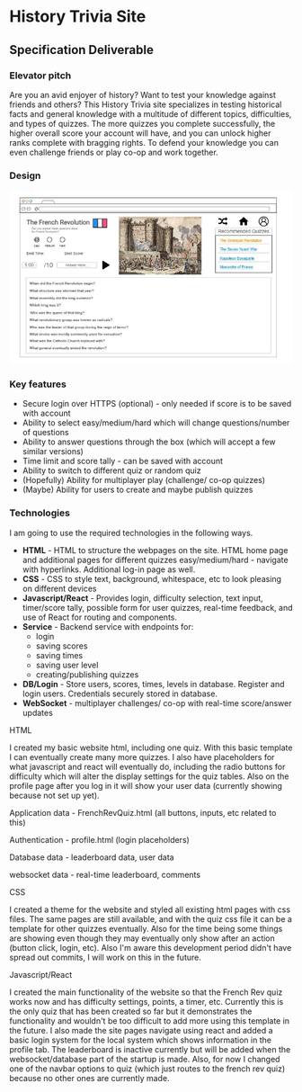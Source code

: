 
# History Trivia Site

## Specification Deliverable

### Elevator pitch

Are you an avid enjoyer of history? Want to test your knowledge against friends and others? This History Trivia site specializes in testing historical facts and general knowledge with a multitude of different topics, difficulties, and types of quizzes. The more quizzes you complete successfully, the higher overall score your account will have, and you can unlock higher ranks complete with bragging rights. To defend your knowledge you can even challenge friends or play co-op and work together.

### Design

![French Revolution History Quiz Page Design](webmock.JPG)

### Key features

- Secure login over HTTPS (optional) - only needed if score is to be saved with account
- Ability to select easy/medium/hard which will change questions/number of questions
- Ability to answer questions through the box (which will accept a few similar versions)
- Time limit and score tally - can be saved with account
- Ability to switch to different quiz or random quiz
- (Hopefully) Ability for multiplayer play (challenge/ co-op quizzes)
- (Maybe) Ability for users to create and maybe publish quizzes

### Technologies

I am going to use the required technologies in the following ways.

- **HTML** - HTML to structure the webpages on the site. HTML home page and additional pages for different quizzes easy/medium/hard - navigate with hyperlinks. Additional log-in page as well.
- **CSS** - CSS to style text, background, whitespace, etc to look pleasing on different devices
- **Javascript/React** - Provides login, difficulty selection, text input, timer/score tally, possible form for user quizzes, real-time feedback, and use of React for routing and components.
- **Service** - Backend service with endpoints for:
  - login
  - saving scores
  - saving times
  - saving user level
  - creating/publishing quizzes
- **DB/Login** - Store users, scores, times, levels in database. Register and login users. Credentials securely stored in database.
- **WebSocket** - multiplayer challenges/ co-op with real-time score/answer updates

HTML

I created my basic website html, including one quiz. With this basic template I can eventually create many more quizzes. I also have placeholders for what javascript and react will eventually do, including the radio buttons for difficulty which will alter the display settings for the quiz tables. Also on the profile page after you log in it will show your user data (currently showing because not set up yet).

Application data - FrenchRevQuiz.html (all buttons, inputs, etc related to this) 

Authentication - profile.html (login placeholders) 

Database data - leaderboard data, user data 

websocket data - real-time leaderboard, comments

CSS

I created a theme for the website and styled all existing html pages with css files. The same pages are still available, and with the quiz css file it can be a template for other quizzes eventually. Also for the time being some things are showing even though they may eventually only show after an action (button click, login, etc). Also I'm aware this development period didn't have spread out commits, I will work on this in the future.

Javascript/React

I created the main functionality of the website so that the French Rev quiz works now and has difficulty settings, points, a timer, etc. Currently this is the only quiz that has been created so far but it demonstrates the functionality and wouldn't be too difficult to add more using this template in the future. I also made the site pages navigate using react and added a basic login system for the local system which shows information in the profile tab. The leaderboard is inactive currently but will be added when the websocket/database part of the startup is made. Also, for now I changed one of the navbar options to quiz (which just routes to the french rev quiz) because no other ones are currently made.
